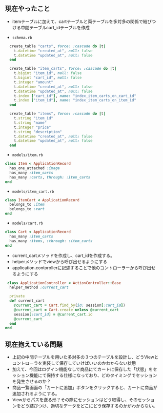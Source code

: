 ## 現在やったこと
* itemテーブルに加えて、cartテーブルと両テーブルを多対多の関係で結びつける中間テーブルcart_idテーブルを作成

* ``schema.rb``
```schema.rb
  create_table "carts", force: :cascade do |t|
    t.datetime "created_at", null: false
    t.datetime "updated_at", null: false
  end

  create_table "item_carts", force: :cascade do |t|
    t.bigint "item_id", null: false
    t.bigint "cart_id", null: false
    t.integer "amount"
    t.datetime "created_at", null: false
    t.datetime "updated_at", null: false
    t.index ["cart_id"], name: "index_item_carts_on_cart_id"
    t.index ["item_id"], name: "index_item_carts_on_item_id"
  end

  create_table "items", force: :cascade do |t|
    t.string "item_id"
    t.string "name"
    t.integer "price"
    t.string "description"
    t.datetime "created_at", null: false
    t.datetime "updated_at", null: false
  end
```
* ``models/item.rb``
```models/item.rb
class Item < ApplicationRecord
  has_one_attached :image
  has_many :item_carts
  has_many :carts, through: :item_carts
end

```
* ``models/item_cart.rb``
```models/item_cart.rb
class ItemCart < ApplicationRecord
  belongs_to :item
  belongs_to :cart
end
```
* ``models/cart.rb``
```models/cart.rb
class Cart < ApplicationRecord
  has_many :item_carts
  has_many :items, :through: :item_carts
end
```
* current_cartメソッドを作成し、cart_idを作成する。
* helperメソッドでviewから呼び出せるようにする
* application.contorollerに記述することで他のコントローラーから呼び出せるようにする

```application.rb
 class ApplicationController < ActionController::Base
  helper_method :current_cart

  private
  def current_cart
    @current_cart = Cart.find_by(id: session[:cart_id])
    @current_cart = Cart.create unless @current_cart
    session[:cart_id] = @current_cart.id
    @current_cart
  end
end
```

## 現在抱えている問題
* 上記の中間テーブルを用いた多対多の３つのテーブルを設計し、どうViewとコントローラを実装して保存していけばいいのかわからない状態
* 加えて、今回はログイン機能なしで商品にてカートに保存した「状態」をセッション機能にて保持する仕様になっており、どのタイミングでセッションを発生させるのか？
* 商品一覧画面の「カートに追加」ボタンをクリックすると、カートに商品が追加されるようにする。
* Viewからパスを送る形？その際にセッションはどう取得し、そのセッションをどう結びつけ、適切なデータをどこにどう保存するのかがわからない。
  
